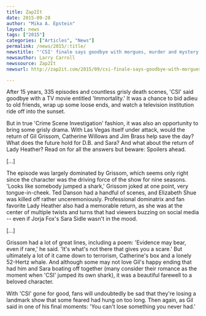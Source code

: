 ```yaml
---
title: Zap2It
date: 2015-09-28
author: "Mika A. Epstein"
layout: news
tags: ["2015"]
categories: ["Articles", "News"]
permalink: /news/2015/:title/
newstitle: "'CSI' finale says goodbye with morgues, murder and mystery and a happy ending?"
newsauthor: Larry Carroll
newssource: Zap2It
newsurl: http://zap2it.com/2015/09/csi-finale-says-goodbye-with-morgues-murder-and-mystery/

---
```


After 15 years, 335 episodes and countless grisly death scenes, 'CSI' said goodbye with a TV movie entitled 'Immortality.' It was a chance to bid adieu to old friends, wrap up some loose ends, and watch a television institution ride off into the sunset.

But in true 'Crime Scene Investigation' fashion, it was also an opportunity to bring some grisly drama. With Las Vegas itself under attack, would the return of Gil Grissom, Catherine Willows and Jim Brass help save the day? What does the future hold for D.B. and Sara? And what about the return of Lady Heather? Read on for all the answers but beware: Spoilers ahead.

[...]

The episode was largely dominated by Grissom, which seems only right since the character was the driving force of the show for nine seasons. 'Looks like somebody jumped a shark,' Grissom joked at one point, very tongue-in-cheek. Ted Danson had a handful of scenes, and Elizabeth Shue was killed off rather unceremoniously. Professional dominatrix and fan favorite Lady Heather also had a memorable return, as she was at the center of multiple twists and turns that had viewers buzzing on social media -- even if Jorja Fox's Sara Sidle wasn't in the mood.

[...]

Grissom had a lot of great lines, including a poem: 'Evidence may bear, even if rare,' he said. 'It's what's not there that gives you a scare.' But ultimately a lot of it came down to terrorism, Catherine's box and a lonely 52-Hertz whale. And although some may not love Gil's happy ending that had him and Sara boating off together (many consider their romance as the moment when 'CSI' jumped its own shark), it was a beautiful farewell to a beloved character.

With 'CSI' gone for good, fans will undoubtedly be sad that they're losing a landmark show that some feared had hung on too long. Then again, as Gil said in one of his final moments: 'You can't lose something you never had.'

